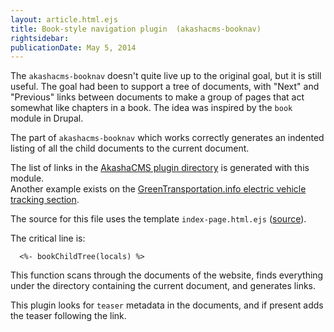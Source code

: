 ```yaml
---
layout: article.html.ejs
title: Book-style navigation plugin  (akashacms-booknav)
rightsidebar:
publicationDate: May 5, 2014
---
```

The `akashacms-booknav` doesn't quite live up to the original goal, but it is still useful.  The goal had been to support a tree of documents, with "Next" and "Previous" links between documents to make a group of pages that act somewhat like chapters in a book.  The idea was inspired by the `book` module in Drupal.

The part of `akashacms-booknav` which works correctly generates an indented listing of all the child documents to the current document.

The list of links in the [AkashaCMS plugin directory](index.html) is generated with this module.  
Another example exists on the [GreenTransportation.info electric vehicle tracking section](http://greentransportation.info/ev-tracker/index.html).

The source for this file uses the template `index-page.html.ejs` ([source](https://github.com/robogeek/akashacms-website/blob/master/layouts/index-page.html.ejs)).

The critical line is:

      <%- bookChildTree(locals) %>

This function scans through the documents of the website, finds everything under the directory containing the current document, and generates links.

This plugin looks for `teaser` metadata in the documents, and if present adds the teaser following the link.